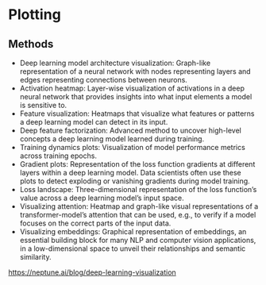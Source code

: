 # Plotting


## Methods

* Deep learning model architecture visualization: Graph-like representation of a neural network with nodes representing layers and edges representing connections between neurons.
* Activation heatmap: Layer-wise visualization of activations in a deep neural network that provides insights into what input elements a model is sensitive to.
* Feature visualization: Heatmaps that visualize what features or patterns a deep learning model can detect in its input.
* Deep feature factorization: Advanced method to uncover high-level concepts a deep learning model learned during training.
* Training dynamics plots: Visualization of model performance metrics across training epochs.
* Gradient plots: Representation of the loss function gradients at different layers within a deep learning model. Data scientists often use these plots to detect exploding or vanishing gradients during model training.
* Loss landscape: Three-dimensional representation of the loss function’s value across a deep learning model’s input space. 
* Visualizing attention: Heatmap and graph-like visual representations of a transformer-model’s attention that can be used, e.g., to verify if a model focuses on the correct parts of the input data.
* Visualizing embeddings: Graphical representation of embeddings, an essential building block for many NLP and computer vision applications, in a low-dimensional space to unveil their relationships and semantic similarity.

https://neptune.ai/blog/deep-learning-visualization